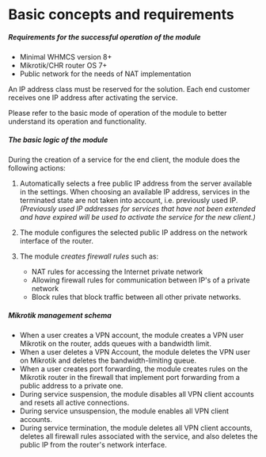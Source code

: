# Basic concepts and requirements

##### Requirements for the successful operation of the module

- Minimal WHMCS version 8+
- Mikrotik/CHR router OS 7+
- Public network for the needs of NAT implementation

<p class="callout info">An IP address class must be reserved for the solution. Each end customer receives one IP address after activating the service.</p>

Please refer to the basic mode of operation of the module to better understand its operation and functionality.

##### The basic logic of the module

During the creation of a service for the end client, the module does the following actions:

1. Automatically selects a free public IP address from the server available in the settings. When choosing an available IP address, services in the terminated state are not taken into account, i.e. previously used IP. *(Previously used IP addresses for services that have not been extended and have expired will be used to activate the service for the new client.)*
2. The module configures the selected public IP address on the network interface of the router.
3. The module *creates firewall rules* such as:  
    
    - NAT rules for accessing the Internet private network
    - Allowing firewall rules for communication between IP's of a private network
    - Block rules that block traffic between all other private networks.

##### Mikrotik management schema

- When a user creates a VPN account, the module creates a VPN user Mikrotik on the router, adds queues with a bandwidth limit.
- When a user deletes a VPN Account, the module deletes the VPN user on Mikrotik and deletes the bandwidth-limiting queue.
- When a user creates port forwarding, the module creates rules on the Mikrotik router in the firewall that implement port forwarding from a public address to a private one.
- During service suspension, the module disables all VPN client accounts and resets all active connections.
- During service unsuspension, the module enables all VPN client accounts.
- During service termination, the module deletes all VPN client accounts, deletes all firewall rules associated with the service, and also deletes the public IP from the router's network interface.